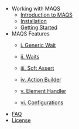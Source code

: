 - Working with MAQS
	- [Introduction to MAQS](MAQS_4.0.5/Introduction.md)
	- [Installation](MAQS_4.0.5/Installation.md)
	- [Getting Started](MAQS_4.0.5/Getting-Started.md)
- MAQS Features
	- [i. Generic Wait](MAQS_4.0.5/Generic-Waits.md)

	- [ii. Waits](MAQS_4.0.5/Waits.md)

	- [iii. Soft Assert](MAQS_4.0.5/Soft-Asserts.md)

	- [iv. Action Builder](MAQS_4.0.5/Action-Builder.md)

	- [v. Element Handler](MAQS_4.0.5/Element-Handler.md)

	- [vi. Configurations](MAQS_4.0.5/Configuration.md)
- [FAQ](MAQS_4.0.5/MAQS-FAQ.md)
- [License](MAQS_4.0.5/License.md)